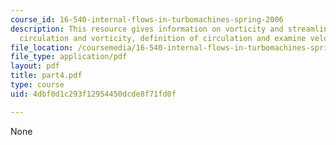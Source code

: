 ```yaml
---
course_id: 16-540-internal-flows-in-turbomachines-spring-2006
description: This resource gives information on vorticity and streamline curvature,
  circulation and vorticity, definition of circulation and examine velocity gradient.
file_location: /coursemedia/16-540-internal-flows-in-turbomachines-spring-2006/4dbf0d1c293f12954450dcde8f71fd0f_part4.pdf
file_type: application/pdf
layout: pdf
title: part4.pdf
type: course
uid: 4dbf0d1c293f12954450dcde8f71fd0f

---
```

None